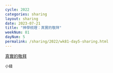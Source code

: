 ```yaml
---
cycle: 2022
categories: sharing
layout: sharing
date: 2023-07-21
title: "神學梳理：真實的敬拜"
weekNum: 81
dayNum: 5
permalink: /sharing/2022/wk81-day5-sharing.html
---
```

[真實的敬拜](https://eccseattle.github.io/media/sharing/2022/wk081/2023-07-21-bin.m4a)

`小錢`
